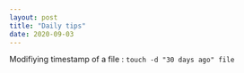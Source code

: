 ```yaml
---
layout: post
title: "Daily tips"
date: 2020-09-03
---
```


Modifiying timestamp of a file : ```touch -d "30 days ago" file```

